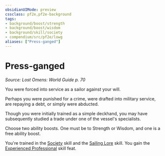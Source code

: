 ```yaml
---
obsidianUIMode: preview
cssclass: pf2e,pf2e-background
tags:
- background/boost/strength
- background/boost/wisdom
- background/skill/society
- compendium/src/pf2e/lowg
aliases: ["Press-ganged"]
---
```

# Press-ganged
*Source: Lost Omens: World Guide p. 70*  

You were forced into service as a sailor against your will.

Perhaps you were punished for a crime, were drafted into military service, are repaying a debt, or simply were abducted.

Though you were initially trained as a simple deckhand, you may have subsequently studied a trade under one of the vessel's specialists.

Choose two ability boosts. One must be to Strength or Wisdom, and one is a free ability boost.

You're trained in the [Society](skills.md#Society) skill and the [Sailing Lore](skills.md#Lore) skill. You gain the [Experienced Professional](experienced-professional.md) skill feat.